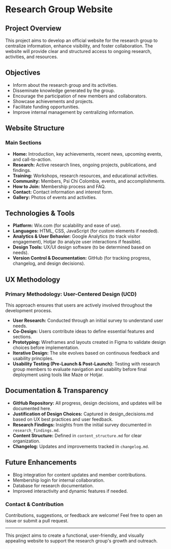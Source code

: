 # Research Group Website

## Project Overview
This project aims to develop an official website for the research group to centralize information, enhance visibility, and foster collaboration. The website will provide clear and structured access to ongoing research, activities, and resources.

## Objectives
- Inform about the research group and its activities.
- Disseminate knowledge generated by the group.
- Encourage the participation of new members and collaborators.
- Showcase achievements and projects.
- Facilitate funding opportunities.
- Improve internal management by centralizing information.

## Website Structure
### Main Sections
- **Home:** Introduction, key achievements, recent news, upcoming events, and call-to-action.
- **Research:** Active research lines, ongoing projects, publications, and findings.
- **Training:** Workshops, research resources, and educational activities.
- **Community:** Members, Psi Chi Colombia, events, and accomplishments.
- **How to Join:** Membership process and FAQ.
- **Contact:** Contact information and interest form.
- **Gallery:** Photos of events and activities.

## Technologies & Tools
- **Platform:** Wix.com (for scalability and ease of use).
- **Languages:** HTML, CSS, JavaScript (for custom elements if needed).
- **Analytics & User Behavior:** Google Analytics (to track visitor engagement), Hotjar (to analyze user interactions if feasible).
- **Design Tools:** UX/UI design software (to be determined based on needs).
- **Version Control & Documentation:** GitHub (for tracking progress, changelog, and design decisions).

## UX Methodology
### Primary Methodology: **User-Centered Design (UCD)**
This approach ensures that users are actively involved throughout the development process.
- **User Research:** Conducted through an initial survey to understand user needs.
- **Co-Design:** Users contribute ideas to define essential features and sections.
- **Prototyping:** Wireframes and layouts created in Figma to validate design choices before implementation.
- **Iterative Design:** The site evolves based on continuous feedback and usability principles.
- **Usability Testing (Pre-Launch & Post-Launch):** Testing with research group members to evaluate navigation and usability before final deployment using tools like Maze or Hotjar.

## Documentation & Transparency
- **GitHub Repository:** All progress, design decisions, and updates will be documented here.
- **Justification of Design Choices:** Captured in design_decisions.md based on UX best practices and user feedback.
- **Research Findings:** Insights from the initial survey documented in `research_findings.md`.
- **Content Structure:** Defined in `content_structure.md` for clear organization.
- **Changelog:** Updates and improvements tracked in `changelog.md`.

## Future Enhancements
- Blog integration for content updates and member contributions.
- Membership login for internal collaboration.
- Database for research documentation.
- Improved interactivity and dynamic features if needed.

### Contact & Contribution
Contributions, suggestions, or feedback are welcome! Feel free to open an issue or submit a pull request.

---
This project aims to create a functional, user-friendly, and visually appealing website to support the research group's growth and outreach.
